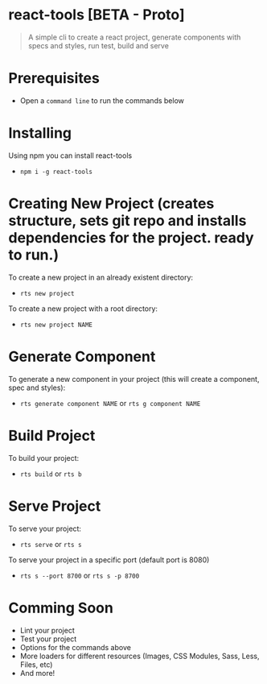 # react-tools [BETA - Proto]
> A simple cli to create a react project, generate components with specs and styles, run test, build and serve

# Prerequisites
+ Open a `command line` to run the commands below

# Installing
Using npm you can install react-tools
+ `npm i -g react-tools`

# Creating New Project (creates structure, sets git repo and installs dependencies for the project.  ready to run.)
To create a new project in an already existent directory:
+ `rts new project`

To create a new project with a root directory:
+ `rts new project NAME`

# Generate Component
To generate a new component in your project (this will create a component, spec and styles):
+ `rts generate component NAME` or `rts g component NAME`

# Build Project
To build your project:
+ `rts build` or `rts b`

# Serve Project
To serve your project:
+ `rts serve` or `rts s`

To serve your project in a specific port (default port is 8080)
+ `rts s --port 8700` or `rts s -p 8700`

# Comming Soon
+ Lint your project
+ Test your project
+ Options for the commands above
+ More loaders for different resources (Images, CSS Modules, Sass, Less, Files, etc)
+ And more!